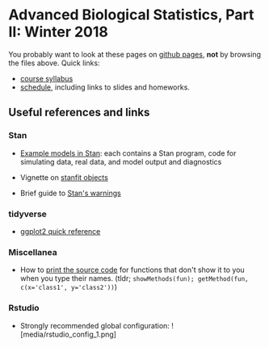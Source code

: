 # Advanced Biological Statistics, Part II: Winter 2018

You probably want to look at these pages on [github pages](https://petrelharp.github.io/bio_610B/),
**not** by browsing the files above.
Quick links:

- [course syllabus](https://petrelharp.github.io/bio_610B/syllabus.html)
- [schedule](https://petrelharp.github.io/bio_610B/schedule.html), including links to slides and homeworks.

## Useful references and links

### Stan

* [Example models in Stan](https://github.com/stan-dev/example-models): 
    each contains a Stan program, code for simulating data, real data, and model output and diagnostics

* Vignette on [stanfit objects](https://cran.r-project.org/web/packages/rstan/vignettes/stanfit-objects.html)

* Brief guide to [Stan's warnings](http://mc-stan.org/misc/warnings)

### tidyverse

* [ggplot2 quick reference](http://ggplot2.tidyverse.org/reference/)


### Miscellanea

* How to [print the source code](https://stackoverflow.com/questions/19226816/how-can-i-view-the-source-code-for-a-function/19226817#19226817) for functions that don't show it to you when you type their names. (tldr; `showMethods(fun); getMethod(fun, c(x='class1', y='class2'))`)

### Rstudio

* Strongly recommended global configuration: 
![media/rstudio_config_1.png]
